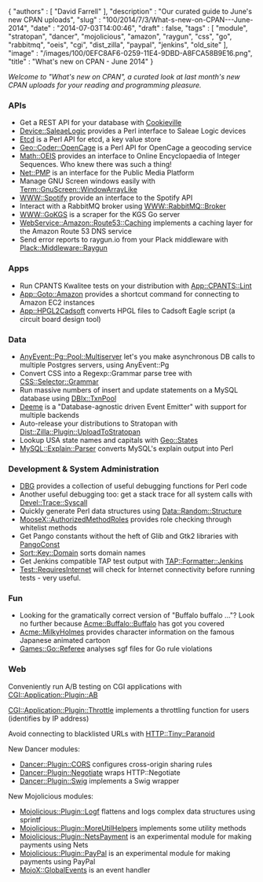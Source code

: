 {
   "authors" : [
      "David Farrell"
   ],
   "description" : "Our curated guide to June's new CPAN uploads",
   "slug" : "100/2014/7/3/What-s-new-on-CPAN---June-2014",
   "date" : "2014-07-03T14:00:46",
   "draft" : false,
   "tags" : [
      "module",
      "stratopan",
      "dancer",
      "mojolicious",
      "amazon",
      "raygun",
      "css",
      "go",
      "rabbitmq",
      "oeis",
      "cgi",
      "dist_zilla",
      "paypal",
      "jenkins",
      "old_site"
   ],
   "image" : "/images/100/0EFC8AF6-0259-11E4-9DBD-A8FCA58B9E16.png",
   "title" : "What's new on CPAN - June 2014"
}

*Welcome to "What's new on CPAN", a curated look at last month's new CPAN uploads for your reading and programming pleasure.*

### APIs

-   Get a REST API for your database with [Cookieville](https://metacpan.org/pod/Cookieville)
-   [Device::SaleaeLogic](https://metacpan.org/pod/Device::SaleaeLogic) provides a Perl interface to Saleae Logic devices
-   [Etcd](https://metacpan.org/pod/Etcd) is a Perl API for etcd, a key value store
-   [Geo::Coder::OpenCage](https://metacpan.org/pod/Geo::Coder::OpenCage) is a Perl API for OpenCage a geocoding service
-   [Math::OEIS](https://metacpan.org/pod/Math::OEIS) provides an interface to Online Encyclopaedia of Integer Sequences. Who knew there was such a thing!
-   [Net::PMP](https://metacpan.org/pod/Net::PMP) is an interface for the Public Media Platform
-   Manage GNU Screen windows easily with [Term::GnuScreen::WindowArrayLike](https://metacpan.org/pod/Term::GnuScreen::WindowArrayLike)
-   [WWW::Spotify](https://metacpan.org/pod/WWW::Spotify) provide an interface to the Spotify API
-   Interact with a RabbitMQ broker using [WWW::RabbitMQ::Broker](https://metacpan.org/pod/WWW::RabbitMQ::Broker)
-   [WWW::GoKGS](https://metacpan.org/pod/WWW::GoKGS) is a scraper for the KGS Go server
-   [WebService::Amazon::Route53::Caching](https://metacpan.org/pod/WebService::Amazon::Route53::Caching) implements a caching layer for the Amazon Route 53 DNS service
-   Send error reports to raygun.io from your Plack middleware with [Plack::Middleware::Raygun](https://metacpan.org/pod/Plack::Middleware::Raygun)

### Apps

-   Run CPANTS Kwalitee tests on your distribution with [App::CPANTS::Lint](https://metacpan.org/pod/App::CPANTS::Lint)
-   [App::Goto::Amazon](https://metacpan.org/pod/App::Goto::Amazon) provides a shortcut command for connecting to Amazon EC2 instances
-   [App::HPGL2Cadsoft](https://metacpan.org/pod/App::HPGL2Cadsoft) converts HPGL files to Cadsoft Eagle script (a circuit board design tool)

### Data

-   [AnyEvent::Pg::Pool::Multiserver](https://metacpan.org/pod/AnyEvent::Pg::Pool::Multiserver) let's you make asynchronous DB calls to multiple Postgres servers, using AnyEvent::Pg
-   Convert CSS into a Regexp::Grammar parse tree with [CSS::Selector::Grammar](https://metacpan.org/pod/CSS::Selector::Grammar)
-   Run massive numbers of insert and update statements on a MySQL database using [DBIx::TxnPool](https://metacpan.org/pod/DBIx::TxnPool)
-   [Deeme](https://metacpan.org/pod/Deeme) is a "Database-agnostic driven Event Emitter" with support for multiple backends
-   Auto-release your distributions to Stratopan with [Dist::Zilla::Plugin::UploadToStratopan](https://metacpan.org/pod/Dist::Zilla::Plugin::UploadToStratopan)
-   Lookup USA state names and capitals with [Geo::States](https://metacpan.org/pod/Geo::States)
-   [MySQL::Explain::Parser](https://metacpan.org/pod/MySQL::Explain::Parser) converts MySQL's explain output into Perl

### Development & System Administration

-   [DBG](https://metacpan.org/pod/DBG) provides a collection of useful debugging functions for Perl code
-   Another useful debugging too: get a stack trace for all system calls with [Devel::Trace::Syscall](https://metacpan.org/pod/Devel::Trace::Syscall)
-   Quickly generate Perl data structures using [Data::Random::Structure](https://metacpan.org/pod/Data::Random::Structure)
-   [MooseX::AuthorizedMethodRoles](https://metacpan.org/pod/MooseX::AuthorizedMethodRoles) provides role checking through whitelist methods
-   Get Pango constants without the heft of Glib and Gtk2 libraries with [PangoConst](https://metacpan.org/pod/PangoConst)
-   [Sort::Key::Domain](https://metacpan.org/pod/Sort::Key::Domain) sorts domain names
-   Get Jenkins compatible TAP test output with [TAP::Formatter::Jenkins](https://metacpan.org/pod/TAP::Formatter::Jenkins)
-   [Test::RequiresInternet](https://metacpan.org/pod/Test::RequiresInternet) will check for Internet connectivity before running tests - very useful.

### Fun

-   Looking for the gramatically correct version of "Buffalo buffalo ..."? Look no further because [Acme::Buffalo::Buffalo](https://metacpan.org/pod/Acme::Buffalo::Buffalo) has got you covered
-   [Acme::MilkyHolmes](https://metacpan.org/pod/Acme::MilkyHolmes) provides character information on the famous Japanese animated cartoon
-   [Games::Go::Referee](https://metacpan.org/pod/Games::Go::Referee) analyses sgf files for Go rule violations

### Web

Conveniently run A/B testing on CGI applications with [CGI::Application::Plugin::AB](https://metacpan.org/pod/CGI::Application::Plugin::AB)

[CGI::Application::Plugin::Throttle](https://metacpan.org/pod/CGI::Application::Plugin::Throttle) implements a throttling function for users (identifies by IP address)

Avoid connecting to blacklisted URLs with [HTTP::Tiny::Paranoid](https://metacpan.org/pod/HTTP::Tiny::Paranoid)

New Dancer modules:

-   [Dancer::Plugin::CORS](https://metacpan.org/pod/Dancer::Plugin::CORS) configures cross-origin sharing rules
-   [Dancer::Plugin::Negotiate](https://metacpan.org/pod/Dancer::Plugin::Negotiate) wraps HTTP::Negotiate
-   [Dancer::Plugin::Swig](https://metacpan.org/pod/Dancer::Plugin::Swig) implements a Swig wrapper

New Mojolicious modules:

-   [Mojolicious::Plugin::Logf](https://metacpan.org/pod/Mojolicious::Plugin::Logf) flattens and logs complex data structures using sprintf
-   [Mojolicious::Plugin::MoreUtilHelpers](https://metacpan.org/pod/Mojolicious::Plugin::MoreUtilHelpers) implements some utility methods
-   [Mojolicious::Plugin::NetsPayment](https://metacpan.org/pod/Mojolicious::Plugin::NetsPayment) is an experimental module for making payments using Nets
-   [Mojolicious::Plugin::PayPal](https://metacpan.org/pod/Mojolicious::Plugin::PayPal) is an experimental module for making payments using PayPal
-   [MojoX::GlobalEvents](https://metacpan.org/pod/MojoX::GlobalEvents) is an event handler


